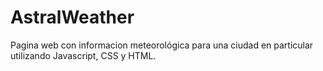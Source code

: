 # AstralWeather
Pagina web con informacion meteorológica para una ciudad en particular utilizando Javascript, CSS y HTML.

